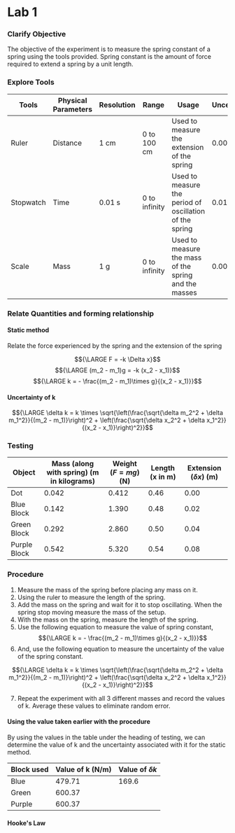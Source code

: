 # Lab 1

### Clarify Objective

The objective of the experiment is to measure the spring constant of a spring using the tools provided. Spring constant is the amount of force required to extend a spring by a unit length.

### Explore Tools

| Tools     | Physical Parameters | Resolution | Range         | Usage                                                   | Uncertainty |
| --------- | ------------------- | ---------- | ------------- | ------------------------------------------------------- | ----------- |
| Ruler     | Distance            | 1 cm       | 0 to 100 cm   | Used to measure the extension of the spring             | 0.005 m      |
| Stopwatch | Time                | 0.01 s     | 0 to infinity | Used to measure the period of oscillation of the spring | 0.01 s      |
| Scale     | Mass                | 1 g        | 0 to infinity | Used to measure the mass of the spring and the masses   | 0.00001 kg      |

### Relate Quantities and forming relationship

#### Static method

Relate the force experienced by the spring and the extension of the spring

$${\LARGE F = -k \Delta x}$$
$${\LARGE (m_2 - m_1)g = -k (x_2 - x_1)}$$
$${\LARGE k = - \frac{(m_2 - m_1)\times g}{(x_2 - x_1)}}$$

#### Uncertainty of k

$${\LARGE \delta k =  k \times \sqrt{\left(\frac{\sqrt{\delta m_2^2 + \delta m_1^2}}{(m_2 - m_1)}\right)^2 + \left(\frac{\sqrt{\delta x_2^2 + \delta x_1^2}}{(x_2 - x_1)}\right)^2}}$$


### Testing

| Object       | Mass (along with spring) (m in kilograms) | Weight (${F = mg}$) (N) | Length  (x in m) | Extension (${\delta x}$) (m) |
| ------------ | ----------------------------------------- | ----------------------- | ---------------- | ---------------------------- |
| Dot          | 0.042                                     | 0.412                   | 0.46             | 0.00                         |
| Blue Block   | 0.142                                     | 1.390                   | 0.48             | 0.02                         |
| Green Block  | 0.292                                     | 2.860                   | 0.50             | 0.04                         |
| Purple Block | 0.542                                     | 5.320                   | 0.54             | 0.08                         |

### Procedure

1. Measure the mass of the spring before placing any mass on it.
2. Using the ruler to measure the length of the spring.
3. Add the mass on the spring and wait for it to stop oscillating. When the spring stop moving measure the mass of the setup.
4. With the mass on the spring, measure the length of the spring.
5. Use the following equation to measure the value of spring constant,
$${\LARGE k = - \frac{(m_2 - m_1)\times g}{(x_2 - x_1)}}$$
6. And, use the following equation to measure the uncertainty of the value of the spring constant.

$${\LARGE \delta k =  k \times \sqrt{\left(\frac{\sqrt{\delta m_2^2 + \delta m_1^2}}{(m_2 - m_1)}\right)^2 + \left(\frac{\sqrt{\delta x_2^2 + \delta x_1^2}}{(x_2 - x_1)}\right)^2}}$$

7. Repeat the experiment with all 3 different masses and record the values of k. Average these values to eliminate random error.

#### Using the value taken earlier with the procedure

By using the values in the table under the heading of testing, we can determine the value of k and the uncertainty associated with it for the static method.

| Block used | Value of k (N/m) | Value of ${\delta k}$ |
| ---------- | ---------------- | --------------------- |
| Blue       | 479.71           | 169.6                 |
| Green      | 600.37           |                       |
| Purple     | 600.37           |                       |




#### Hooke's Law